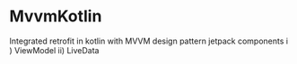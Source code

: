 # MvvmKotlin
Integrated retrofit in kotlin with MVVM design pattern
jetpack components 
   i ) ViewModel
   ii) LiveData
